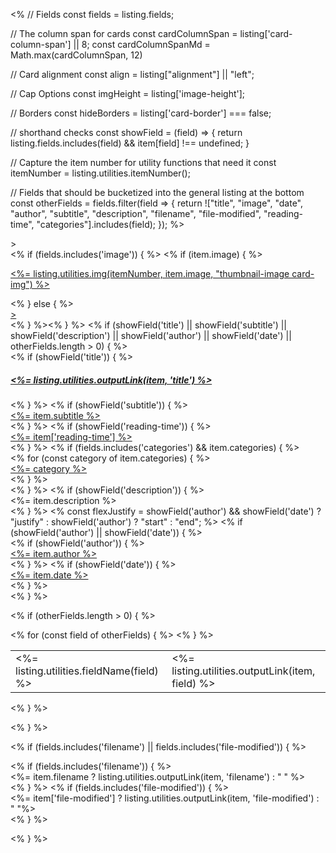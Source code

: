 <%
// Fields
const fields = listing.fields;

// The column span for cards
const cardColumnSpan = listing['card-column-span'] || 8;
const cardColumnSpanMd = Math.max(cardColumnSpan, 12)

// Card alignment
const align = listing["alignment"] || "left";

// Cap Options
const imgHeight = listing['image-height'];

// Borders
const hideBorders = listing['card-border'] === false;

// shorthand checks
const showField = (field) => {
  return listing.fields.includes(field) && item[field] !== undefined;
}

// Capture the item number for utility functions that need it
const itemNumber = listing.utilities.itemNumber();

// Fields that should be bucketized into the general listing at the bottom
const otherFields = fields.filter(field => {
return !["title", "image", "date", "author", "subtitle", "description", "filename", "file-modified", "reading-time", "categories"].includes(field);
});
%>


<div class="g-col-1" <%= listing.utilities.metadataAttrs(item) %>>
<div class="quarto-grid-item card h-100 <%-`card-${align}`%><%= hideBorders ? ' borderless' : '' %>">
<% if (fields.includes('image')) { %>
<% if (item.image) { %><p class="card-img-top"><a href="<%- item.path %>"><%= listing.utilities.img(itemNumber, item.image, "thumbnail-image card-img") %></a></p>
<% } else { %><a href="<%- item.path %>"><div class="card-img-top"<%= imgHeight ? ` style="height: ${imgHeight};"` : '' %>></div></a><% } %><% } %>
<% if (showField('title') || showField('subtitle') || showField('description') || showField('author') || showField('date') || otherFields.length > 0) { %><div class="card-body post-contents">
<% if (showField('title')) { %><a href="<%- item.path %>"><h5 class="no-anchor card-title listing-title"><%= listing.utilities.outputLink(item, 'title') %></h5></a><% } %>
<% if (showField('subtitle')) { %>
<div class="card-subtitle listing-subtitle"><a href="<%- item.path %>"><%= item.subtitle %></a></div>
<% } %>
<% if (showField('reading-time')) { %><div class="listing-reading-time card-text text-muted"><a href="<%- item.path %>"><%= item['reading-time'] %></a></div> <% } %>
<% if (fields.includes('categories') && item.categories) { %> 
<div class="listing-categories">
<% for (const category of item.categories) { %>
<div class="listing-category"><a href="<%- item.path %>"><%= category %></a></div>
<% } %>
</div>
<% } %> 
<% if (showField('description')) { %>
<div class="card-text listing-description"><%= item.description %></div>
<% } %>
<% 
const flexJustify = showField('author') && showField('date') ? "justify" : showField('author') ? "start" : "end";
%>
<% if (showField('author') || showField('date')) { %>
<div class="card-attribution card-text-small <%-flexJustify%>">
<% if (showField('author')) { %><div class="listing-author"><a href="<%- item.path %>"><%= item.author %></a></div><% } %>
<% if (showField('date')) { %><div class="listing-date"><a href="<%- item.path %>"><%= item.date %></a></div><% } %></div>
<% } %>

<% if (otherFields.length > 0) { %>
<table class="card-other-values">
<% for (const field of otherFields) { %>
<tr>
<td><%= listing.utilities.fieldName(field) %></td>
<td class="<%-field%>"><%= listing.utilities.outputLink(item, field) %></td>
</tr>
<% } %>
</table>
<% } %>

</a></div>
<% } %>

<% if (fields.includes('filename') || fields.includes('file-modified')) { %>
<div class="card-footer text-muted">
<% if (fields.includes('filename')) { %>
<div class="card-filename listing-filename">
<%= item.filename ? listing.utilities.outputLink(item, 'filename') : "&nbsp;" %>
</div>
<% } %>
<% if (fields.includes('file-modified')) { %>
<div class="card-file-modified listing-file-modified">
<%= item['file-modified'] ? listing.utilities.outputLink(item, 'file-modified') : "&nbsp;"%>
</div>
<% } %>
</div>

<% } %>

</div>
</div>
